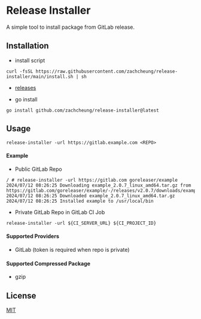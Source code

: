 # Release Installer

A simple tool to install package from GitLab release.

## Installation

* install script

```shell
curl -fsSL https://raw.githubusercontent.com/zachcheung/release-installer/main/install.sh | sh
```

* [releases](https://github.com/zachcheung/release-installer/releases)

* go install

```shell
go install github.com/zachcheung/release-installer@latest
```

## Usage

```shell
release-installer -url https://gitlab.example.com <REPO>
```

#### Example

* Public GitLab Repo

```shell
/ # release-installer -url https://gitlab.com goreleaser/example
2024/07/12 08:26:25 Downloading example_2.0.7_linux_amd64.tar.gz from https://gitlab.com/goreleaser/example/-/releases/v2.0.7/downloads/example_2.0.7_linux_amd64.tar.gz
2024/07/12 08:26:25 Downloaded example_2.0.7_linux_amd64.tar.gz
2024/07/12 08:26:25 Installed example to /usr/local/bin
```

* Private GitLab Repo in GitLab CI Job

```shell
release-installer -url ${CI_SERVER_URL} ${CI_PROJECT_ID}
```

#### Supported Providers

* GitLab (token is required when repo is private)

#### Supported Compressed Package

* gzip

## License

[MIT](LICENSE)
